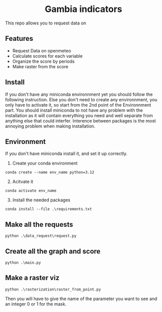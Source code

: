 <div style="text-align: center;">
    <h1>Gambia indicators</h1>
</div>


This repo allows you to request data on 

## Features

- Request Data on openmeteo
- Calculate scores for each variable
- Organize the score by periods
- Make raster from the score 

## Install
If you don't have any miniconda environnment yet you should follow the following instruction. Else you don't need to create any environnment, you only have to activate it, so start from the 2nd point of the Environnment part.
You should install miniconda to not have any problem with the installation as it will contain everything you need and well separate from anything else that could interfer. Interence between packages is the most annoying problem when making installation.

## Environment

If you don't have miniconda install it, and set it up correctly.

1. Create your conda environment
```
conda create --name env_name python=3.12
```
2. Acitvate it
```
conda activate env_name
```

3. Install the needed packages
```
conda install --file .\requirements.txt     
```

## Make all the requests
```
python .\data_request\request.py
```

## Create all the graph and score

```
python .\main.py
```

## Make a raster viz
```
python .\rasterization\raster_from_point.py    
```
Then you will have to give the name of the parameter you want to see and an integer 0 or 1 for the mask.
